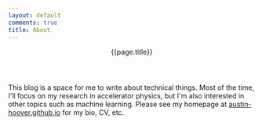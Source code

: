 ```yaml
---
layout: default
comments: true
title: About
---
```


<header class="page-heading">{{page.title}}</header>

This blog is a space for me to write about technical things. Most of the time, I'll focus on my research in accelerator physics, but I'm also interested in other topics such as machine learning. Please see my homepage at [austin-hoover.github.io](https://austin-hoover.github.io) for my bio, CV, etc.